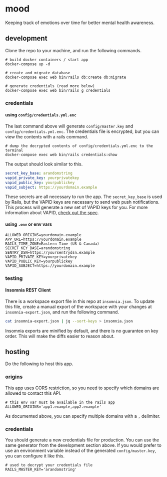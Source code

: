 # mood

Keeping track of emotions over time for better mental health awareness.

## development

Clone the repo to your machine, and run the following commands.

```shell
# build docker containers / start app
docker-compose up -d

# create and migrate database
docker-compose exec web bin/rails db:create db:migrate

# generate credentials (read more below)
docker-compose exec web bin/rails g credentials
```

### credentials

#### using `config/credentials.yml.enc`

The last command above will generate `config/master.key` and `config/credentials.yml.enc`. The credentials file is encrypted, but you can view the contents with a rails command.

```shell
# dump the decrypted contents of config/credentials.yml.enc to the terminal
docker-compose exec web bin/rails credentials:show
```

The output should look similar to this.

```yaml
secret_key_base: arandomstring
vapid_private_key: yourprivatekey
vapid_public_key: yourpublickey
vapid_subject: https://yourdomain.example
```

These secrets are all necessary to run the app. The `secret_key_base` is used by Rails, but the VAPID keys are necessary to send web push notifications. This process will generate a new set of VAPID keys for you. For more information about VAPID, [check out the spec](https://tools.ietf.org/html/rfc8292).

#### using `.env` or env vars

```shell
ALLOWED_ORIGINS=yourdomain.example
APP_URL=https://yourdomain.example
RAILS_TIME_ZONE=Eastern Time (US & Canada)
SECRET_KEY_BASE=arandomstring
SENTRY_DSN=https://yoursentrydsn.example
VAPID_PRIVATE_KEY=yourprivatekey
VAPID_PUBLIC_KEY=yourpublickey
VAPID_SUBJECT=https://yourdomain.example
```

### testing

#### Insomnia REST Client

There is a workspace export file in this repo at `insomnia.json`. To update this file, create a manual export of the workspace with your changes at `insomnia-export.json`, and run the following command.

```bash
cat insomnia-export.json | jq --sort-keys > insomnia.json
```

Insomnia exports are minified by default, and there is no guarantee on key order. This will make the diffs easier to reason about.

## hosting

Do the following to host this app.

### origins

This app uses CORS restriction, so you need to specify which domains are allowed to contact this API.

```shell
# this env var must be available in the rails app
ALLOWED_ORIGINS='app1.example,app2.example'
```

As documented above, you can specify multiple domains with a `,` delimiter.

### credentials

You should generate a new credentials file for production. You can use the same generator from the development section above. If you would prefer to use an environment variable instead of the generated `config/master.key`, you can configure it like this.

```shell
# used to decrypt your credentials file
RAILS_MASTER_KEY='arandomstring'
```
